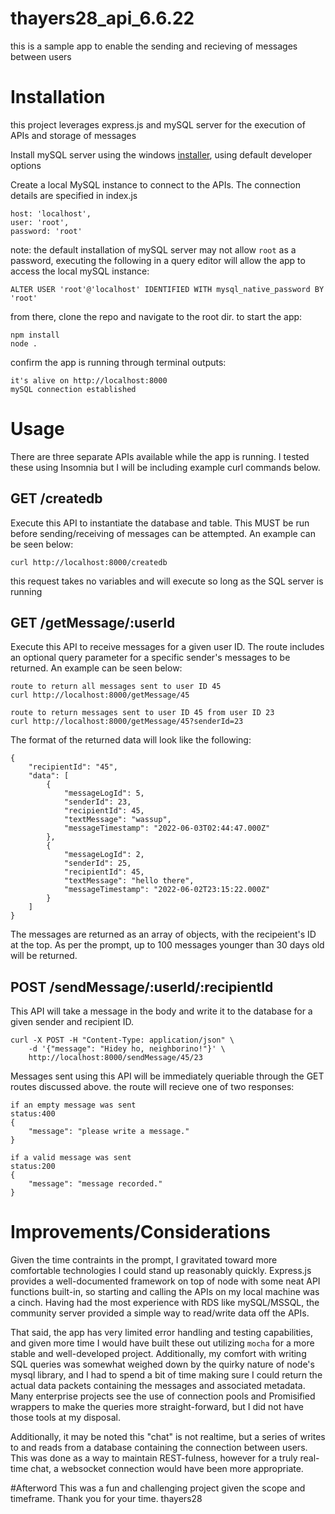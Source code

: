 # thayers28_api_6.6.22
this is a sample app to enable the sending and recieving of messages between users

# Installation
this project leverages express.js and mySQL server for the execution of APIs and storage of messages

Install mySQL server using the windows [installer](https://dev.mysql.com/downloads/windows/installer/8.0.html), using default developer options

Create a local MySQL instance to connect to the APIs. The connection details are specified in index.js
```
host: 'localhost',
user: 'root',
password: 'root'
```
note: the default installation of mySQL server may not allow ```root``` as a password, executing the following in a query editor will allow the app to access the local mySQL instance:
```
ALTER USER 'root'@'localhost' IDENTIFIED WITH mysql_native_password BY 'root'
``` 
from there, clone the repo and navigate to the root dir.
to start the app:
```
npm install
node .
```
confirm the app is running through terminal outputs:
```
it's alive on http://localhost:8000
mySQL connection established
```

# Usage

There are three separate APIs available while the app is running. I tested these using Insomnia but I will be including example curl commands below.

## GET /createdb

Execute this API to instantiate the database and table. This MUST be run before sending/receiving of messages can be attempted. An example can be seen below:
```
curl http://localhost:8000/createdb
```
this request takes no variables and will execute so long as the SQL server is running 

## GET /getMessage/:userId

Execute this API to receive messages for a given user ID. The route includes an optional query parameter for a specific sender's messages to be returned. An example can be seen below:
```
route to return all messages sent to user ID 45
curl http://localhost:8000/getMessage/45

route to return messages sent to user ID 45 from user ID 23
curl http://localhost:8000/getMessage/45?senderId=23
```
The format of the returned data will look like the following:
```
{
	"recipientId": "45",
	"data": [
		{
			"messageLogId": 5,
			"senderId": 23,
			"recipientId": 45,
			"textMessage": "wassup",
			"messageTimestamp": "2022-06-03T02:44:47.000Z"
		},
		{
			"messageLogId": 2,
			"senderId": 25,
			"recipientId": 45,
			"textMessage": "hello there",
			"messageTimestamp": "2022-06-02T23:15:22.000Z"
		}
	]
}
```
The messages are returned as an array of objects, with the recipeient's ID at the top. As per the prompt, up to 100 messages younger than 30 days old will be returned.

## POST /sendMessage/:userId/:recipientId

This API will take a message in the body and write it to the database for a given sender and recipient ID. 
```
curl -X POST -H "Content-Type: application/json" \
    -d '{"message": "Hidey ho, neighborino!"}' \
    http://localhost:8000/sendMessage/45/23
```
Messages sent using this API will be immediately queriable through the GET routes discussed above. the route will recieve one of two responses:
```
if an empty message was sent
status:400
{
	"message": "please write a message."
}

if a valid message was sent
status:200
{
	"message": "message recorded."
}
```

# Improvements/Considerations
Given the time contraints in the prompt, I gravitated toward more comfortable technologies I could stand up reasonably quickly. Express.js provides a well-documented framework on top of node with some neat API functions built-in, so starting and calling the APIs on my local machine was a cinch. Having had the most experience with RDS like mySQL/MSSQL, the community server provided a simple way to read/write data off the APIs.

That said, the app has very limited error handling and testing capabilities, and given more time I would have built these out utilizing ```mocha``` for a more stable and well-developed project. Additionally, my comfort with writing SQL queries was somewhat weighed down by the quirky nature of node's mysql library, and I had to spend a bit of time making sure I could return the actual data packets containing the messages and associated metadata. Many enterprise projects see the use of connection pools and Promisified wrappers to make the queries more straight-forward, but I did not have those tools at my disposal.

Additionally, it may be noted this "chat" is not realtime, but a series of writes to and reads from a database containing the connection between users. This was done as a way to maintain REST-fulness, however for a truly real-time chat, a websocket connection would have been more appropriate.

#Afterword
This was a fun and challenging project given the scope and timeframe. Thank you for your time.
thayers28
